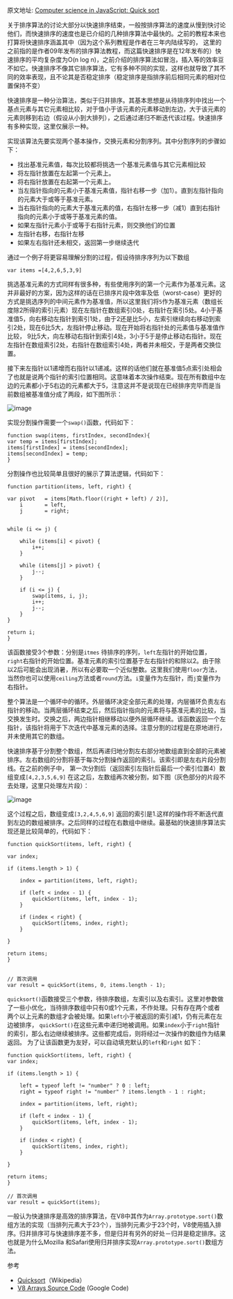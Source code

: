 原文地址: [Computer science in JavaScript: Quick sort](https://www.nczonline.net/blog/2012/11/27/computer-science-in-javascript-quicksort/)


关于排序算法的讨论大部分以快速排序结束，一般按排序算法的速度从慢到快讨论他们，而快速排序的速度也是已介绍的几种排序算法中最快的。之前的教程本来也打算将快速排序涵盖其中（因为这个系列教程是作者在三年内陆续写的， 这里的之前指的是作者09年发布的排序算法教程，而这篇快速排序是在12年发布的）快速排序的平均复杂度为O(n log n)，之前介绍的排序算法如冒泡，插入等的效率豆不如它。快速排序不像其它排序算法，它有多种不同的实现，这样也就导致了其不同的效率表现，且不论其是否稳定排序（稳定排序是指排序前后相同元素的相对位置保持不变）

快速排序是一种分治算法，类似于归并排序。其基本思想是从待排序列中找出一个基点元素与其它元素相比较，对于值小于该元素的元素移动到左边，大于该元素的元素则移到右边（假设从小到大排列），之后通过递归不断迭代该过程。快速排序有多种实现，这里仅展示一种。

实现该算法先要实现两个基本操作，交换元素和分割序列。其中分割序列的步骤如下：

- 找出基准元素值，每次比较都将挑选一个基准元素值与其它元素相比较
- 将左指针放置在左起第一个元素上。
- 将右指针放置在右起第一个元素上。
- 当左指针指向的元素小于基准元素值，指针右移一步（加1）。直到左指针指向的元素大于或等于基准元素。
- 当右指针指向的元素大于基准元素的值，右指针左移一步（减1）直到右指针指向的元素小于或等于基准元素的值。
- 如果左指针元素小于或等于右指针元素，则交换他们的位置
- 左指针右移，右指针左移
- 如果左右指针还未相交，返回第一步继续迭代

通过一个例子将更容易理解分割的过程，假设待排序序列为以下数组 

    var items =[4,2,6,5,3,9]
挑选基准元素的方式同样有很多种，有些使用序列的第一个元素作为基准元素。这并非最好的方案，因为这样的话在已排序片段中效率及低（worst-case）更好的方式是挑选序列的中间元素作为基准值，所以这里我们将`5`作为基准元素（数组长度除2所得的索引元素）现在左指针在数组索引0处，右指针在索引5处。4小于基准值5，向右移动左指针到索引1处，由于2还是比5小，左索引继续向右移动到索引2处，现在6比5大，左指针停止移动。现在开始将右指针处的元素值与基准值作比较， 9比5大，向左移动右指针到索引4处，3小于5于是停止移动右指针。现在左指针在数组索引2处，右指针在数组索引4处，两者并未相交，于是两者交换位置。


接下来左指针以1递增而右指针以1递减。这样的话他们就在基准值5点索引处相会了也就是说两个指针的索引位置相同。这意味着本次操作结束。现在所有数组中左边的元素都小于5右边的元素都大于5，注意这并不是说现在已经排序完毕而是当前数组被基准值分成了两段，如下图所示：

![image](https://www.nczonline.net/images/wp-content/uploads/2012/11/quicksort_partition1.png)


实现分割操作需要一个`swap()`函数，代码如下：

    function swap(items, firstIndex, secondIndex){
    var temp = items[firstIndex];
    items[firstIndex] = items[secondIndex];
    items[secondIndex] = temp;
    }

分割操作也比较简单且很好的展示了算法逻辑，代码如下：

    function partition(items, left, right) {

    var pivot   = items[Math.floor((right + left) / 2)],
        i       = left,
        j       = right;


    while (i <= j) {

        while (items[i] < pivot) {
            i++;
        }

        while (items[j] > pivot) {
            j--;
        }

        if (i <= j) {
            swap(items, i, j);
            i++;
            j--;
        }
    }

    return i;
    }

该函数接受3个参数：分别是`itmes` 待排序的序列，`left`左指针的开始位置，`right`右指针的开始位置。基准元素的索引位置基于左右指针的和除以2。由于除以2后可能会出现消暑，所以有必要取一个近似整数。这里我们使用`floor`方法，当然你也可以使用`ceiling`方法或者`round`方法。`i`变量作为左指针，而`j`变量作为右指针。

整个算法是一个循环中的循环。外层循环决定全部元素的处理，内层循环负责左右指针的移动。当两层循环结束之后，然后指针指向的元素将与基准元素的比较，当交换发生时。交换之后，两边指针相继移动以便外层循环继续。该函数返回一个左指针，该指针将用于下次迭代中基准元素的选择。注意分割的过程是在原地进行，并未使用其它的数组。

快速排序基于分割整个数组，然后再递归地分割左右部分地数组直到全部的元素被排序。左右数组的分割将基于每次分割操作返回的索引。该索引即是左右片段分割线。在之前的例子中， 第一次分割后（返回索引左指针后最后一个索引位置4）数组变成`[4,2,3,5,6,9]` 在这之后，左数组再次被分割，如下图（灰色部分的片段不去处理，这里只处理左片段）：

![image](https://www.nczonline.net/images/wp-content/uploads/2012/11/quicksort_21.png)

这个过程之后，数组变成`[3,2,4,5,6,9]` 返回的索引是1.这样的操作将不断迭代直到左边的数组被排序。之后同样的过程在右数组中继续。最基础的快速排序算法实现还是比较简单的，代码如下：

    function quickSort(items, left, right) {

    var index;

    if (items.length > 1) {

        index = partition(items, left, right);

        if (left < index - 1) {
            quickSort(items, left, index - 1);
        }

        if (index < right) {
            quickSort(items, index, right);
        }

    }

    return items;
    }


    // 首次调用
    var result = quickSort(items, 0, items.length - 1);
    
`quicksort()`函数接受三个参数，待排序数组，左索引以及右索引。这里对参数做了一些小优化，当待排序数组中只有0或1个元素，不作处理。只有存在两个或者两个以上元素的数组才会被处理。如果`left`小于被返回的索引减1，仍有元素在左边被排序， `quickSort()`在这些元素中递归地被调用。如果`index`小于`right`指针的索引，那么右边继续被排序。这些都完成后，则将经过一次操作的数组作为结果返回。
为了让该函数更为友好，可以自动填充默认的`left`和`right` 如下：
    
    function quickSort(items, left, right) {
    var index;

    if (items.length > 1) {

        left = typeof left != "number" ? 0 : left;
        right = typeof right != "number" ? items.length - 1 : right;

        index = partition(items, left, right);

        if (left < index - 1) {
            quickSort(items, left, index - 1);
        }

        if (index < right) {
            quickSort(items, index, right);
        }

    }

    return items;
    }

    // 首次调用
    var result = quickSort(items);
    
 一般认为快速排序是高效的排序算法，在V8中其作为`Array.prototype.sort()`数组方法的实现（当排列元素大于23个），当排列元素少于23个时，V8使用插入排序。归并排序可与快速排序差不多，但是归并有另外的好处－归并是稳定排序。这也就是为什么Mozilla 和Safari使用归并排序实现`Array.prototype.sort()`数组方法。
 
 参考
 - [Quicksort](https://en.wikipedia.org/wiki/Quicksort)（Wikipedia）
 - [V8 Arrays Source Code](https://bugs.chromium.org/p/v8/source/browse/trunk/src/array.js#751) (Google Code)
 	